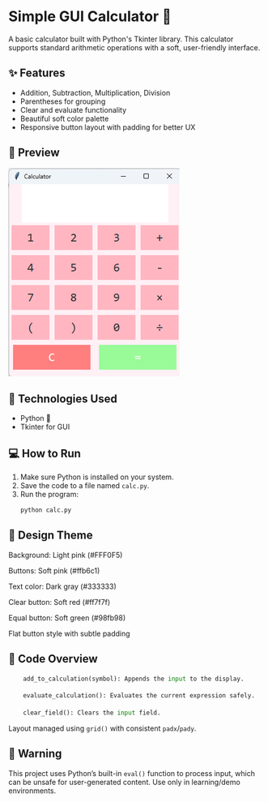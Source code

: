 # Simple GUI Calculator 🧮

A basic calculator built with Python's Tkinter library. This calculator supports standard arithmetic operations with a soft, user-friendly interface.

## ✨ Features

- Addition, Subtraction, Multiplication, Division
- Parentheses for grouping
- Clear and evaluate functionality
- Beautiful soft color palette
- Responsive button layout with padding for better UX

## 📸 Preview

![Calculator UI](calculator.png)  

## 🧰 Technologies Used

- Python 🐍
- Tkinter for GUI

## 💻 How to Run

1. Make sure Python is installed on your system.
2. Save the code to a file named `calc.py`.
3. Run the program:
   ```bash
   python calc.py

## 🎨 Design Theme
Background: Light pink (#FFF0F5)

Buttons: Soft pink (#ffb6c1)

Text color: Dark gray (#333333)

Clear button: Soft red (#ff7f7f)

Equal button: Soft green (#98fb98)

Flat button style with subtle padding

## 📖 Code Overview
  ```python
      add_to_calculation(symbol): Appends the input to the display.
      
      evaluate_calculation(): Evaluates the current expression safely.
      
      clear_field(): Clears the input field.
```
      
Layout managed using ```grid()``` with consistent ```padx```/```pady```.


## 🚧 Warning
This project uses Python’s built-in ```eval()``` function to process input, which can be unsafe for user-generated content. Use only in learning/demo environments.
